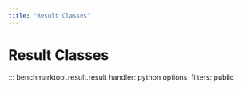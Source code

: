 ```yaml
---
title: "Result Classes"
---
```


# Result Classes

::: benchmarktool.result.result
    handler: python
    options:
      filters: public
